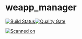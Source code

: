 # weapp_manager
[![Build Status](http://68.168.136.64:8080/buildStatus/icon?job=fuyoushengwu_weapp_manager/master)](http://68.168.136.64:8080/job/fuyoushengwu_weapp_manager)[![Quality Gate](https://sonarcloud.io/api/project_badges/measure?project=weapp_manager&metric=alert_status)](https://sonarcloud.io/project/issues?id=weapp_manager&resolved=false) 

[![Scanned on](https://sonarcloud.io/images/project_badges/sonarcloud-white.svg)](https://sonarcloud.io/dashboard?id=weapp_manager)